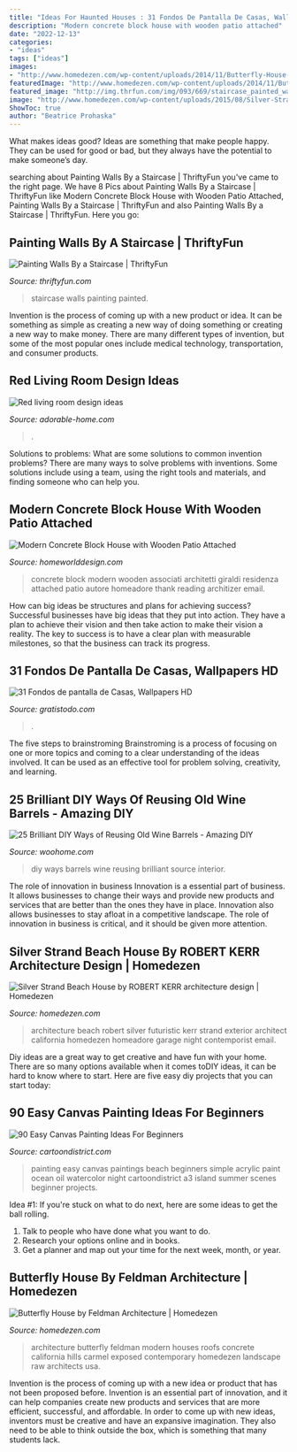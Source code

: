 ```yaml
---
title: "Ideas For Haunted Houses : 31 Fondos De Pantalla De Casas, Wallpapers Hd"
description: "Modern concrete block house with wooden patio attached"
date: "2022-12-13"
categories:
- "ideas"
tags: ["ideas"]
images:
- "http://www.homedezen.com/wp-content/uploads/2014/11/Butterfly-House-by-Feldman-Architecture-15.jpg"
featuredImage: "http://www.homedezen.com/wp-content/uploads/2014/11/Butterfly-House-by-Feldman-Architecture-15.jpg"
featured_image: "http://img.thrfun.com/img/093/669/staircase_painted_walls_l1.jpg"
image: "http://www.homedezen.com/wp-content/uploads/2015/08/Silver-Strand-Beach-House-by-ROBERT-KERR-architecture-design-14.jpg"
ShowToc: true
author: "Beatrice Prohaska"
---
```



What makes ideas good?
Ideas are something that make people happy. They can be used for good or bad, but they always have the potential to make someone’s day.

	

		
searching about Painting Walls By a Staircase | ThriftyFun you've came to the right page. We have 8 Pics about Painting Walls By a Staircase | ThriftyFun like Modern Concrete Block House with Wooden Patio Attached, Painting Walls By a Staircase | ThriftyFun and also Painting Walls By a Staircase | ThriftyFun. Here you go:
		
    
## Painting Walls By A Staircase | ThriftyFun

<img loading=lazy src="http://img.thrfun.com/img/093/669/staircase_painted_walls_l1.jpg" onerror="this.onerror=null;this.src='https://tse2.mm.bing.net/th?id=OIP.Z08rXGAQXMLsFliS3Ob8TgHaJ4&amp;pid=15.1';" alt="Painting Walls By a Staircase | ThriftyFun">

_Source: thriftyfun.com_

>staircase walls painting painted. 

	

Invention is the process of coming up with a new product or idea. It can be something as simple as creating a new way of doing something or creating a new way to make money. There are many different types of invention, but some of the most popular ones include medical technology, transportation, and consumer products.

    
## Red Living Room Design Ideas

<img loading=lazy src="https://adorable-home.com/wp-content/gallery/red-living-room-design-ideas/red-living-room-design-ideas-4.jpg" onerror="this.onerror=null;this.src='https://tse4.mm.bing.net/th?id=OIP.qEtSGrbQtZdX_manp6MywgHaFj&amp;pid=15.1';" alt="Red living room design ideas">

_Source: adorable-home.com_

>. 

	

Solutions to problems: What are some solutions to common invention problems?
There are many ways to solve problems with inventions. Some solutions include using a team, using the right tools and materials, and finding someone who can help you.

    
## Modern Concrete Block House With Wooden Patio Attached

<img loading=lazy src="http://homeworlddesign.com/wp-content/uploads/2016/06/Modern-Concrete-Block-House-with-Wooden-Patio-Attached-12.jpg" onerror="this.onerror=null;this.src='https://tse2.mm.bing.net/th?id=OIP.OSeG_t4KZ_-0m9zysD_8TQHaLH&amp;pid=15.1';" alt="Modern Concrete Block House with Wooden Patio Attached">

_Source: homeworlddesign.com_

>concrete block modern wooden associati architetti giraldi residenza attached patio autore homeadore thank reading architizer email. 

	

How can big ideas be structures and plans for achieving success?
Successful businesses have big ideas that they put into action. They have a plan to achieve their vision and then take action to make their vision a reality. The key to success is to have a clear plan with measurable milestones, so that the business can track its progress.

    
## 31 Fondos De Pantalla De Casas, Wallpapers HD

<img loading=lazy src="https://www.gratistodo.com/wp-content/uploads/2017/02/Casas-8.jpg" onerror="this.onerror=null;this.src='https://tse1.mm.bing.net/th?id=OIP.CjLeZBu9rG_1OF7LsDPBhAHaEo&amp;pid=15.1';" alt="31 Fondos de pantalla de Casas, Wallpapers HD">

_Source: gratistodo.com_

>. 

	

The five steps to brainstroming
Brainstroming is a process of focusing on one or more topics and coming to a clear understanding of the ideas involved. It can be used as an effective tool for problem solving, creativity, and learning.

    
## 25 Brilliant DIY Ways Of Reusing Old Wine Barrels - Amazing DIY

<img loading=lazy src="https://www.woohome.com/wp-content/uploads/2013/12/DIY-Ways-To-Re-Use-Wine-Barrels-3.jpg" onerror="this.onerror=null;this.src='https://tse4.mm.bing.net/th?id=OIP.rkUhJfrErLTAYQrKdm0gmgHaLH&amp;pid=15.1';" alt="25 Brilliant DIY Ways of Reusing Old Wine Barrels - Amazing DIY">

_Source: woohome.com_

>diy ways barrels wine reusing brilliant source interior. 

	

The role of innovation in business
Innovation is a essential part of business. It allows businesses to change their ways and provide new products and services that are better than the ones they have in place. Innovation also allows businesses to stay afloat in a competitive landscape. The role of innovation in business is critical, and it should be given more attention.

    
## Silver Strand Beach House By ROBERT KERR Architecture Design | Homedezen

<img loading=lazy src="http://www.homedezen.com/wp-content/uploads/2015/08/Silver-Strand-Beach-House-by-ROBERT-KERR-architecture-design-14.jpg" onerror="this.onerror=null;this.src='https://tse2.mm.bing.net/th?id=OIP.vhoEoZ3AoTafJkfGqejZugHaE8&amp;pid=15.1';" alt="Silver Strand Beach House by ROBERT KERR architecture design | Homedezen">

_Source: homedezen.com_

>architecture beach robert silver futuristic kerr strand exterior architect california homedezen homeadore garage night contemporist email. 

	

Diy ideas are a great way to get creative and have fun with your home. There are so many options available when it comes toDIY ideas, it can be hard to know where to start. Here are five easy diy projects that you can start today: 

    
## 90 Easy Canvas Painting Ideas For Beginners

<img loading=lazy src="http://www.cartoondistrict.com/wp-content/uploads/2017/06/Easy-Canvas-Painting-Ideas-For-Beginners17-1.jpg" onerror="this.onerror=null;this.src='https://tse2.mm.bing.net/th?id=OIP.vvkeAUxQvgkUVSxEPgOckQHaJ4&amp;pid=15.1';" alt="90 Easy Canvas Painting Ideas For Beginners">

_Source: cartoondistrict.com_

>painting easy canvas paintings beach beginners simple acrylic paint ocean oil watercolor night cartoondistrict a3 island summer scenes beginner projects. 

	

Idea #1:
If you're stuck on what to do next, here are some ideas to get the ball rolling.
1. Talk to people who have done what you want to do.
2. Research your options online and in books.
3. Get a planner and map out your time for the next week, month, or year.

    
## Butterfly House By Feldman Architecture | Homedezen

<img loading=lazy src="http://www.homedezen.com/wp-content/uploads/2014/11/Butterfly-House-by-Feldman-Architecture-15.jpg" onerror="this.onerror=null;this.src='https://tse4.mm.bing.net/th?id=OIP.wrQnQeIr2hBV9Y5w7bLF9gHaFk&amp;pid=15.1';" alt="Butterfly House by Feldman Architecture | Homedezen">

_Source: homedezen.com_

>architecture butterfly feldman modern houses roofs concrete california hills carmel exposed contemporary homedezen landscape raw architects usa. 

	

Invention is the process of coming up with a new idea or product that has not been proposed before. Invention is an essential part of innovation, and it can help companies create new products and services that are more efficient, successful, and affordable. In order to come up with new ideas, inventors must be creative and have an expansive imagination. They also need to be able to think outside the box, which is something that many students lack.

